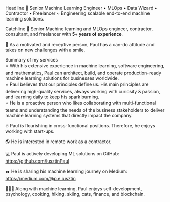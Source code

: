 Headline
🤖 Senior Machine Learning Engineer • MLOps •  Data Wizard • Contractor • Freelancer ~ Engineering scalable end-to-end machine learning solutions.

Catchline
💼 Senior Machine learning and MLOps engineer, contractor, consultant, and freelancer with 𝟓+ 𝐲𝐞𝐚𝐫𝐬 𝐨𝐟 𝐞𝐱𝐩𝐞𝐫𝐢𝐞𝐧𝐜𝐞.

🦾 As a motivated and receptive person, Paul has a can-do attitude and takes on new challenges with a smile. 

Summary of my services
<br/>
⭐ With his extensive experience in machine learning, software engineering, and mathematics, Paul can architect, build, and operate production-ready machine learning solutions for businesses worldwide.
<br/>
⭐ Paul believes that our principles define us. His main principles are delivering high-quality services, always working with curiosity & passion, and learning daily to keep his spark burning.
<br/>
⭐ He is a proactive person who likes collaborating with multi-functional teams and understanding the needs of the business stakeholders to deliver machine learning systems that directly impact the company.
<br/>

🔥 Paul is flourishing in cross-functional positions. Therefore, he enjoys working with start-ups.

🌎 He is interested in remote work as a contractor.

💻 Paul is actively developing ML solutions on GitHub: https://github.com/IusztinPaul

✒️ He is sharing his machine learning journey on Medium: https://medium.com/@p.e.iusztin

🚴🏼‍♂️ Along with machine learning, Paul enjoys self-development, psychology, cooking, hiking, skiing, cats, finance, and blockchain.
